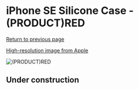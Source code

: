 # iPhone SE Silicone Case - (PRODUCT)RED

[Return to previous page](/iphone_7)

[High-resolution image from Apple](https://store.storeimages.cdn-apple.com/8756/as-images.apple.com/is/MN6H3?wid=4500&hei=4500&fmt=png)

<div style="width: 512px"><img src="/almost_uncompressed/MN6H3.webp" alt="(PRODUCT)RED"></div>

## Under construction
